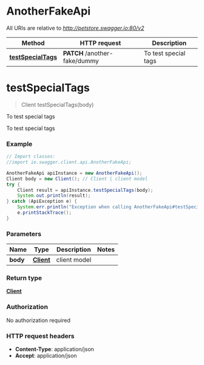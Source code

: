 # AnotherFakeApi

All URIs are relative to *http://petstore.swagger.io:80/v2*

Method | HTTP request | Description
------------- | ------------- | -------------
[**testSpecialTags**](AnotherFakeApi.md#testSpecialTags) | **PATCH** /another-fake/dummy | To test special tags


<a name="testSpecialTags"></a>
# **testSpecialTags**
> Client testSpecialTags(body)

To test special tags

To test special tags

### Example
```java
// Import classes:
//import io.swagger.client.api.AnotherFakeApi;

AnotherFakeApi apiInstance = new AnotherFakeApi();
Client body = new Client(); // Client | client model
try {
    Client result = apiInstance.testSpecialTags(body);
    System.out.println(result);
} catch (ApiException e) {
    System.err.println("Exception when calling AnotherFakeApi#testSpecialTags");
    e.printStackTrace();
}
```

### Parameters

Name | Type | Description  | Notes
------------- | ------------- | ------------- | -------------
 **body** | [**Client**](Client.md)| client model |

### Return type

[**Client**](Client.md)

### Authorization

No authorization required

### HTTP request headers

 - **Content-Type**: application/json
 - **Accept**: application/json

